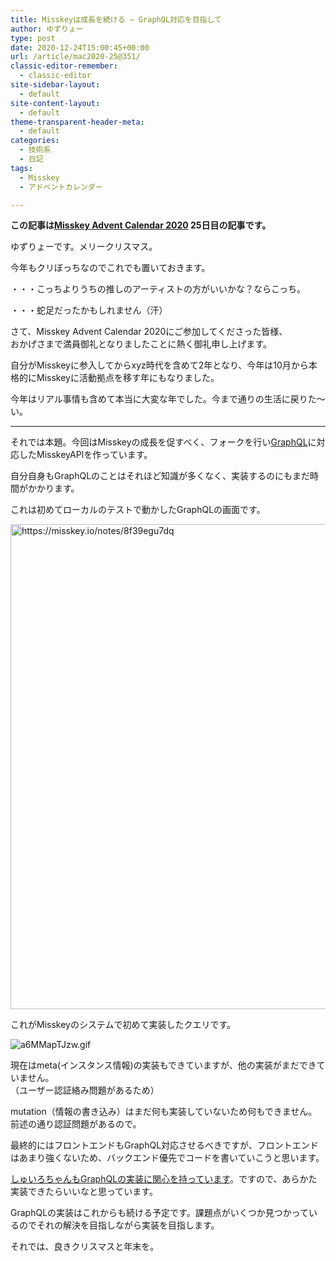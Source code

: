 ```yaml
---
title: Misskeyは成長を続ける – GraphQL対応を目指して
author: ゆずりょー
type: post
date: 2020-12-24T15:00:45+00:00
url: /article/mac2020-25@351/
classic-editor-remember:
  - classic-editor
site-sidebar-layout:
  - default
site-content-layout:
  - default
theme-transparent-header-meta:
  - default
categories:
  - 技術系
  - 日記
tags:
  - Misskey
  - アドベントカレンダー

---
```

**この記事は<a href="https://adventar.org/calendars/5026" target="_blank" rel="noopener noreferrer">Misskey Advent Calendar 2020</a> 25日目の記事です。**

ゆずりょーです。メリークリスマス。

今年もクリぼっちなのでこれでも置いておきます。



・・・こっちよりうちの推しのアーティストの方がいいかな？ならこっち。



・・・蛇足だったかもしれません（汗）

さて、Misskey Advent Calendar 2020にご参加してくださった皆様、  
おかげさまで満員御礼となりましたことに熱く御礼申し上げます。

自分がMisskeyに参入してからxyz時代を含めて2年となり、今年は10月から本格的にMisskeyに活動拠点を移す年にもなりました。

今年はリアル事情も含めて本当に大変な年でした。今まで通りの生活に戻りた～い。

* * *

それでは本題。今回はMisskeyの成長を促すべく、フォークを行い<a href="https://graphql.org/" target="_blank" rel="noopener noreferrer">GraphQL</a>に対応したMisskeyAPIを作っています。

自分自身もGraphQLのことはそれほど知識が多くなく、実装するのにもまだ時間がかかります。

これは初めてローカルのテストで動かしたGraphQLの画面です。

<img loading="lazy" class="wp-image-353 size-full aligncenter" src="https://resonator.yuzulia.xyz/y-com/202012/image/2KPR7mrg3G.gif" sizes="(max-width: 1274px) 100vw, 1274px" srcset="https://resonator.yuzulia.xyz/y-com/202012/image/2KPR7mrg3G-300x183.gif 300w, https://resonator.yuzulia.xyz/y-com/202012/image/2KPR7mrg3G-768x468.gif 768w, https://resonator.yuzulia.xyz/y-com/202012/image/2KPR7mrg3G-1024x624.gif 1024w, https://resonator.yuzulia.xyz/y-com/202012/image/2KPR7mrg3G.gif 1274w" alt="https://misskey.io/notes/8f39egu7dq" width="1274" height="776" /> 

これがMisskeyのシステムで初めて実装したクエリです。

![a6MMapTJzw.gif][1] 

現在はmeta(インスタンス情報)の実装もできていますが、他の実装がまだできていません。  
（ユーザー認証絡み問題があるため）

mutation（情報の書き込み）はまだ何も実装していないため何もできません。前述の通り認証問題があるので。

最終的にはフロントエンドもGraphQL対応させるべきですが、フロントエンドはあまり強くないため、バックエンド優先でコードを書いていこうと思います。

<a href="https://github.com/syuilo/misskey/issues/4635" target="_blank" rel="noopener noreferrer">しゅいろちゃんもGraphQLの実装に関心を持っています</a>。ですので、あらかた実装できたらいいなと思っています。

GraphQLの実装はこれからも続ける予定です。課題点がいくつか見つかっているのでそれの解決を目指しながら実装を目指します。

それでは、良きクリスマスと年末を。

 [1]: https://s3.arkjp.net/misskey/93d76300-3947-4aba-831c-97d664575921.gif